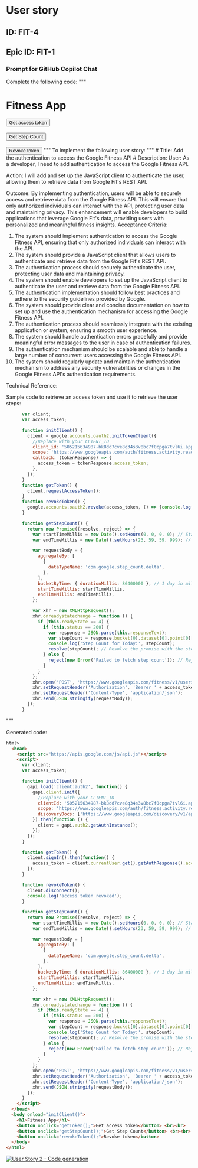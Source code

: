 # User story
## ID: FIT-4
## Epic ID: FIT-1

### Prompt for GitHub Copilot Chat

Complete the following code:
"""
<html>
  <head>
    
  </head>
  <body>
    <h1>Fitness App</h1>
    <button onclick="getToken();">Get access token</button> <br><br>
    <button onclick="getStepCount();">Get Step Count</button> <br><br>
    <button onclick="revokeToken();">Revoke token</button>
  </body>
</html>
"""
To implement the following user story:
"""
# Title: Add the authentication to access the Google Fitness API
# Description:
User:
As a developer, I need to add authentication to access the Google Fitness API.

Action:
I will add and set up the JavaScript client to authenticate the user, allowing them to retrieve data from Google Fit's REST API.

Outcome:
By implementing authentication, users will be able to securely access and retrieve data from the Google Fitness API. This will ensure that only authorized individuals can interact with the API, protecting user data and maintaining privacy. This enhancement will enable developers to build applications that leverage Google Fit's data, providing users with personalized and meaningful fitness insights.
Acceptance Criteria:
1. The system should implement authentication to access the Google Fitness API, ensuring that only authorized individuals can interact with the API.
2. The system should provide a JavaScript client that allows users to authenticate and retrieve data from the Google Fit's REST API.
3. The authentication process should securely authenticate the user, protecting user data and maintaining privacy.
4. The system should enable developers to set up the JavaScript client to authenticate the user and retrieve data from the Google Fitness API.
5. The authentication implementation should follow best practices and adhere to the security guidelines provided by Google.
6. The system should provide clear and concise documentation on how to set up and use the authentication mechanism for accessing the Google Fitness API.
7. The authentication process should seamlessly integrate with the existing application or system, ensuring a smooth user experience.
8. The system should handle authentication errors gracefully and provide meaningful error messages to the user in case of authentication failures.
9. The authentication mechanism should be scalable and able to handle a large number of concurrent users accessing the Google Fitness API.
10. The system should regularly update and maintain the authentication mechanism to address any security vulnerabilities or changes in the Google Fitness API's authentication requirements.

Technical Reference:

Sample code to retrieve an access token and use it to retrieve the user steps:

```javascript
      var client;
      var access_token;

      function initClient() {
        client = google.accounts.oauth2.initTokenClient({
          //Replace with your CLIENT_ID
          client_id: '505215634987-bk8dd7cve8q34s3v8bc7f0cpga7tvl6i.apps.googleusercontent.com',
          scope: 'https://www.googleapis.com/auth/fitness.activity.read',
          callback: (tokenResponse) => {
            access_token = tokenResponse.access_token;
          },
        });
      }
      function getToken() {
        client.requestAccessToken();
      }
      function revokeToken() {
        google.accounts.oauth2.revoke(access_token, () => {console.log('access token revoked')});
      }

      function getStepCount() {
        return new Promise((resolve, reject) => {
          var startTimeMillis = new Date().setHours(0, 0, 0, 0); // Start time for today
          var endTimeMillis = new Date().setHours(23, 59, 59, 999); // End time for today

          var requestBody = {
            aggregateBy: [
              {
                dataTypeName: 'com.google.step_count.delta',
              },
            ],
            bucketByTime: { durationMillis: 86400000 }, // 1 day in milliseconds
            startTimeMillis: startTimeMillis,
            endTimeMillis: endTimeMillis,
          };

          var xhr = new XMLHttpRequest();
          xhr.onreadystatechange = function () {
            if (this.readyState == 4) {
              if (this.status == 200) {
                var response = JSON.parse(this.responseText);
                var stepCount = response.bucket[0].dataset[0].point[0].value[0].intVal;
                console.log('Step Count for Today:', stepCount);
                resolve(stepCount); // Resolve the promise with the step count
              } else {
                reject(new Error('Failed to fetch step count')); // Reject the promise on error
              }
            }
          };
          xhr.open('POST', 'https://www.googleapis.com/fitness/v1/users/me/dataset:aggregate');
          xhr.setRequestHeader('Authorization', 'Bearer ' + access_token);
          xhr.setRequestHeader('Content-Type', 'application/json');
          xhr.send(JSON.stringify(requestBody));
        });
      }
```
"""

Generated code:

```html
html>
  <head>
    <script src="https://apis.google.com/js/api.js"></script>
    <script>
      var client;
      var access_token;

      function initClient() {
        gapi.load('client:auth2', function() {
          gapi.client.init({
            //Replace with your CLIENT_ID
            clientId: '505215634987-bk8dd7cve8q34s3v8bc7f0cpga7tvl6i.apps.googleusercontent.com',
            scope: 'https://www.googleapis.com/auth/fitness.activity.read',
            discoveryDocs: ['https://www.googleapis.com/discovery/v1/apis/fitness/v1/rest']
          }).then(function () {
            client = gapi.auth2.getAuthInstance();
          });
        });
      }

      function getToken() {
        client.signIn().then(function() {
          access_token = client.currentUser.get().getAuthResponse().access_token;
        });
      }

      function revokeToken() {
        client.disconnect();
        console.log('access token revoked');
      }

      function getStepCount() {
        return new Promise((resolve, reject) => {
          var startTimeMillis = new Date().setHours(0, 0, 0, 0); // Start time for today
          var endTimeMillis = new Date().setHours(23, 59, 59, 999); // End time for today

          var requestBody = {
            aggregateBy: [
              {
                dataTypeName: 'com.google.step_count.delta',
              },
            ],
            bucketByTime: { durationMillis: 86400000 }, // 1 day in milliseconds
            startTimeMillis: startTimeMillis,
            endTimeMillis: endTimeMillis,
          };

          var xhr = new XMLHttpRequest();
          xhr.onreadystatechange = function () {
            if (this.readyState == 4) {
              if (this.status == 200) {
                var response = JSON.parse(this.responseText);
                var stepCount = response.bucket[0].dataset[0].point[0].value[0].intVal;
                console.log('Step Count for Today:', stepCount);
                resolve(stepCount); // Resolve the promise with the step count
              } else {
                reject(new Error('Failed to fetch step count')); // Reject the promise on error
              }
            }
          };
          xhr.open('POST', 'https://www.googleapis.com/fitness/v1/users/me/dataset:aggregate');
          xhr.setRequestHeader('Authorization', 'Bearer ' + access_token);
          xhr.setRequestHeader('Content-Type', 'application/json');
          xhr.send(JSON.stringify(requestBody));
        });
      }
    </script>
  </head>
  <body onload="initClient()">
    <h1>Fitness App</h1>
    <button onclick="getToken();">Get access token</button> <br><br>
    <button onclick="getStepCount();">Get Step Count</button> <br><br>
    <button onclick="revokeToken();">Revoke token</button>
  </body>
</html>
```

[![User Story 2 - Code generation](http://img.youtube.com/vi/u0iMCn92AqY/0.jpg)](https://www.youtube.com/watch?v=u0iMCn92AqY "User Story 2 - Code generation")